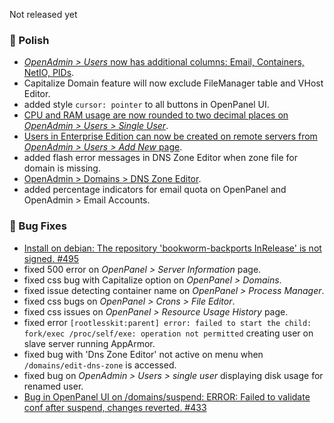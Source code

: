 Not released yet

### 💅 Polish
- [*OpenAdmin > Users* now has additional columns: Email, Containers, NetIO, PIDs](https://i.postimg.cc/7HhCGmSm/2025-05-29-19-06.png).
- Capitalize Domain feature will now exclude FileManager table and VHost Editor.
- added style `cursor: pointer` to all buttons in OpenPanel UI.
- [CPU and RAM usage are now rounded to two decimal places on *OpenAdmin > Users > Single User*](https://i.postimg.cc/Hsynwt74/2025-05-28-13-06.png).
- [Users in Enterprise Edition can now be created on remote servers from *OpenAdmin > Users > Add New* page](https://i.postimg.cc/Dwp6Zy6m/2025-05-28-17-19.png).
- added flash error messages in DNS Zone Editor when zone file for domain is missing.
- [OpenAdmin > Domains > DNS Zone Editor](https://i.postimg.cc/CwNWBppg/2025-05-29-14-02.png).
- added percentage indicators for email quota on OpenPanel and OpenAdmin > Email Accounts.

### 🐛 Bug Fixes
- [Install on debian: The repository 'bookworm-backports InRelease' is not signed. #495](https://github.com/stefanpejcic/OpenPanel/issues/495)
- fixed 500 error on *OpenPanel > Server Information* page.
- fixed css bug with Capitalize option on *OpenPanel > Domains*.
- fixed issue detecting container name on *OpenPanel > Process Manager*.
- fixed css bugs on *OpenPanel > Crons > File Editor*.
- fixed css issues on *OpenPanel > Resource Usage History* page.
- fixed error `[rootlesskit:parent] error: failed to start the child: fork/exec /proc/self/exe: operation not permitted` creating user on slave server running AppArmor.
- fixed bug with 'Dns Zone Editor' not active on menu when `/domains/edit-dns-zone` is accessed.
- fixed bug on *OpenAdmin > Users > single user* displaying disk usage for renamed user.
- [Bug in OpenPanel UI on /domains/suspend: ERROR: Failed to validate conf after suspend, changes reverted. #433](https://github.com/stefanpejcic/OpenPanel/issues/433)
